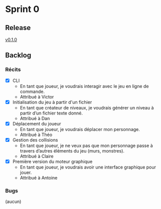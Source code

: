 # Sprint 0

## Release

[v0.1.0](https://github.com/victord54/escape/releases/tag/V0)

## Backlog

### Récits

* [x] CLI
    * En tant que joueur, je voudrais interagir avec le jeu en ligne de commande.
    * Attribué à Victor
* [x] Initialisation du jeu à partir d'un fichier
    * En tant que créateur de niveaux, je voudrais générer un niveau à partir d’un fichier texte donné.
    * Attribué à Dan
* [x] Déplacement du joueur
    * En tant que joueur, je voudrais déplacer mon personnage.
    * Attribué à Théo
* [x] Gestion des collisions
    * En tant que joueur, je ne veux pas que mon personnage passe à travers d’autres éléments du jeu (murs, monstres).
    * Attribué à Claire
* [x] Première version du moteur graphique
    * En tant que joueur, je voudrais avoir une interface graphique pour jouer.
    * Attribué à Antoine

### Bugs

(aucun)
